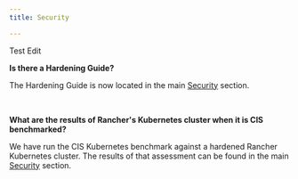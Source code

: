 ```yaml
---
title: Security

---
```


<head>
  <link rel="canonical" href="https://ranchermanager.docs.rancher.com/faq/security"/>
</head>

Test Edit

**Is there a Hardening Guide?**

The Hardening Guide is now located in the main [Security](../reference-guides/rancher-security/rancher-security.md) section.

<br/>

**What are the results of Rancher's Kubernetes cluster when it is CIS benchmarked?**

We have run the CIS Kubernetes benchmark against a hardened Rancher Kubernetes cluster.  The results of that assessment can be found in the main [Security](../reference-guides/rancher-security/rancher-security.md) section.
